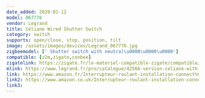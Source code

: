 ```yaml
---
date_added: 2020-01-12
model: 067776
vendor: Legrand
title: Céliane Wired Shutter Switch
category: switch
supports: open/close, stop, position, tilt
image: /assets/images/devices/Legrand_067776.jpg
zigbeemodel: [' Shutter switch with neutral\u0000\u0000\u0000']
compatible: [z2m,zigate,conbee]
zigatelink: https://zigate.fr/le-materiel-compatible-zigate/compatible/interrupteurfilaireconnectpourvoletroulant
mlink: https://www.legrand.fr/pro/catalogue/42566-version-celiane-with-netatmo/interrupteur-filaire-connecte-celiane-with-netatmo-pour-volet-roulant-titane
link: https://www.amazon.fr/Interrupteur-roulant-installation-connect%C3%A9e-C%C3%A9liane/dp/B07G4JLSGQ
link2: https://www.amazon.co.uk/Interrupteur-roulant-installation-connect%C3%A9e-C%C3%A9liane/dp/B07G4JLSGQ
link3: 
---
```

